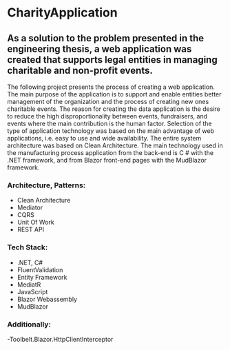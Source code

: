 # CharityApplication
## As a solution to the problem presented in the engineering thesis, a web application was created that supports legal entities in managing charitable and non-profit events.

The following project presents the process of creating a web application.
The main purpose of the application is to support and enable entities
better management of the organization and the process of creating new ones
charitable events. The reason for creating the data
application is the desire to reduce the high disproportionality between
events, fundraisers, and events where
the main contribution is the human factor. Selection of the type of application technology
was based on the main advantage of web applications, i.e. easy to use and
wide availability. The entire system architecture was based on Clean
Architecture. The main technology used in the manufacturing process
application from the back-end is C # with the .NET framework, and from
Blazor front-end pages with the MudBlazor framework.

### Architecture, Patterns:
- Clean Architecture
- Mediator
- CQRS
- Unit Of Work
- REST API
### Tech Stack:
- .NET, C#
- FluentValidation
- Entity Framework
- MediatR
- JavaScript
- Blazor Webassembly
- MudBlazor
### Additionally: 
-Toolbelt.Blazor.HttpClientInterceptor
